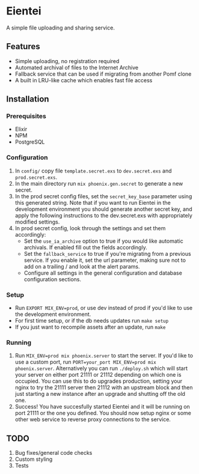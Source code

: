 # Eientei

A simple file uploading and sharing service.

## Features
* Simple uploading, no registration required
* Automated archival of files to the Internet Archive
* Fallback service that can be used if migrating from another Pomf clone
* A built in LRU-like cache which enables fast file access

## Installation
### Prerequisites
* Elixir
* NPM
* PostgreSQL

### Configuration
1. In `config/` copy file `template.secret.exs` to `dev.secret.exs` and `prod.secret.exs`.
2. In the main directory run `mix phoenix.gen.secret` to generate a new secret.
3. In the prod secret config files, set the `secret_key_base` parameter using this generated string. Note that if you want to run Eientei in the development environment you should generate another secret key, and apply the following instructions to the dev.secret.exs with appropriately modified settings.
4. In prod secret config, look through the settings and set them accordingly:
    * Set the `use_ia_archive` option to true if you would like automatic archivals. If enabled fill out the fields accordingly.
    * Set the `fallback_service` to true if you're migrating from a previous service. If you enable it, set the url parameter, making sure not to add on a trailing / and look at the alert params.
    * Configure all settings in the general configuration and database configuration sections.

### Setup
* Run `EXPORT MIX_ENV=prod`, or use dev instead of prod if you'd like to use the development environment.
* For first time setup, or if the db needs updates run `make setup`
* If you just want to recompile assets after an update, run `make`

### Running
1. Run `MIX_ENV=prod mix phoenix.server` to start the server. If you'd like to use a custom port, run `PORT=your_port MIX_ENV=prod mix phoenix.server`.
Alternatively you can run `./deploy.sh` which will start your server on either port 21111 or 21112 depending on which one is occupied. You can use this to do upgrades production, setting your nginx to try the 21111 server then 21112 with an upstream block and then just starting a new instance after an upgrade and shutting off the old one.
2. Success! You have succesfully started Eientei and it will be running on port 21111 or the one you defined. You should now setup nginx or some other web service to reverse proxy connections to the service.

## TODO
1. Bug fixes/general code checks
2. Custom styling
3. Tests
